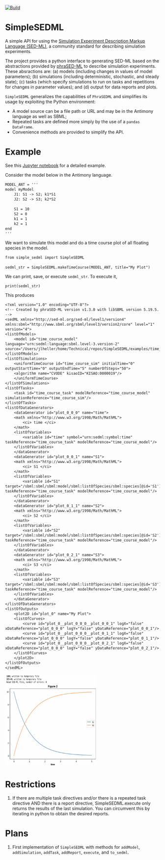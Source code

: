 [![Build](https://github.com/sys-bio/SimpleSEDML/actions/workflows/github-actions.yml/badge.svg)](https://github.com/sys-bio/SimpleSBML/actions/workflows/github-actions.yml)

# SimpleSEDML
A simple API for using the [Simulation Experiment Description Markup Language (SED-ML)](https://sed-ml.org/), a community standard for describing simulation experiments.

The project provides a python interface to generating SED-ML based on the abstractions provided by [phraSED-ML](https://pmc.ncbi.nlm.nih.gov/articles/PMC5313123/pdf/nihms846540.pdf) to describe simulation experiments. These absractions are: (a) models (including changes in values of model parameters);
(b) simulations (including deterministic, stochastic, and steady state);
(c) tasks (which specify simulations to run on tasks and repetitions for changes in parameter values);
and (d) output for data reports and plots.

``SimpleSEDML`` generalizes the capabilities of ``PhraSEDML`` and simplifies its usage by exploiting the Python environment:

* A model source can be a file path or URL and may be in the Antimony language as well as SBML;
* Repeated tasks are defined more simply by the use of a ``pandas`` ``DataFrame``.
* Convenience methods are provided to simplify the API.
  
# Example

See this [Jupyter notebook](https://github.com/sys-bio/SimpleSEDML/blob/main/examples/usage_examples.ipynb) for a detailed example.

Consider the model below in the Antimony language.

    MODEL_ANT = '''
    model myModel
        J1: S1 -> S2; k1*S1
        J2: S2 -> S3; k2*S2
        
        S1 = 10
        S2 = 0
        k1 = 1
        k2 = 1
    end
    '''


We want to simulate this model and do a time course plot of all floating species in the model.

    from simple_sedml import SimpleSEDML

    sedml_str = SimpleSEDML.makeTimeCourse(MODEL_ANT, title="My Plot")

We can print, save, or execute ``sedml_str``. To execute it,

    print(sedml_str)

This produces

    <?xml version="1.0" encoding="UTF-8"?>
    <!-- Created by phraSED-ML version v1.3.0 with libSBML version 5.19.5. -->
    <sedML xmlns="http://sed-ml.org/sed-ml/level1/version4" xmlns:sbml="http://www.sbml.org/sbml/level3/version2/core" level="1" version="4">
    <listOfModels>
        <model id="time_course_model" language="urn:sedml:language:sbml.level-3.version-2" source="/Users/jlheller/home/Technical/repos/SimpleSEDML/examples/time_course_model"/>
    </listOfModels>
    <listOfSimulations>
        <uniformTimeCourse id="time_course_sim" initialTime="0" outputStartTime="0" outputEndTime="5" numberOfSteps="50">
        <algorithm name="CVODE" kisaoID="KISAO:0000019"/>
        </uniformTimeCourse>
    </listOfSimulations>
    <listOfTasks>
        <task id="time_course_task" modelReference="time_course_model" simulationReference="time_course_sim"/>
    </listOfTasks>
    <listOfDataGenerators>
        <dataGenerator id="plot_0_0_0" name="time">
        <math xmlns="http://www.w3.org/1998/Math/MathML">
            <ci> time </ci>
        </math>
        <listOfVariables>
            <variable id="time" symbol="urn:sedml:symbol:time" taskReference="time_course_task" modelReference="time_course_model"/>
        </listOfVariables>
        </dataGenerator>
        <dataGenerator id="plot_0_0_1" name="S1">
        <math xmlns="http://www.w3.org/1998/Math/MathML">
            <ci> S1 </ci>
        </math>
        <listOfVariables>
            <variable id="S1" target="/sbml:sbml/sbml:model/sbml:listOfSpecies/sbml:species[@id='S1']" taskReference="time_course_task" modelReference="time_course_model"/>
        </listOfVariables>
        </dataGenerator>
        <dataGenerator id="plot_0_1_1" name="S2">
        <math xmlns="http://www.w3.org/1998/Math/MathML">
            <ci> S2 </ci>
        </math>
        <listOfVariables>
            <variable id="S2" target="/sbml:sbml/sbml:model/sbml:listOfSpecies/sbml:species[@id='S2']" taskReference="time_course_task" modelReference="time_course_model"/>
        </listOfVariables>
        </dataGenerator>
        <dataGenerator id="plot_0_2_1" name="S3">
        <math xmlns="http://www.w3.org/1998/Math/MathML">
            <ci> S3 </ci>
        </math>
        <listOfVariables>
            <variable id="S3" target="/sbml:sbml/sbml:model/sbml:listOfSpecies/sbml:species[@id='S3']" taskReference="time_course_task" modelReference="time_course_model"/>
        </listOfVariables>
        </dataGenerator>
    </listOfDataGenerators>
    <listOfOutputs>
        <plot2D id="plot_0" name="My Plot">
        <listOfCurves>
            <curve id="plot_0__plot_0_0_0__plot_0_0_1" logX="false" xDataReference="plot_0_0_0" logY="false" yDataReference="plot_0_0_1"/>
            <curve id="plot_0__plot_0_0_0__plot_0_1_1" logX="false" xDataReference="plot_0_0_0" logY="false" yDataReference="plot_0_1_1"/>
            <curve id="plot_0__plot_0_0_0__plot_0_2_1" logX="false" xDataReference="plot_0_0_0" logY="false" yDataReference="plot_0_2_1"/>
        </listOfCurves>
        </plot2D>
    </listOfOutputs>
    </sedML>




<img src="docs/images/phrasedml_example.png" style="width:300px;height:300px;">

# Restrictions
1. If there are multiple task directives and/or there is a repeated task directive AND there is a report directive, SimpleSEDML.execute only returns the results of the last simulation. You can circumvent this by iterating in python to obtain the desired reports.

# Plans
1. First implementation of ``SimpleSEDML`` with methods for ``addModel``, ``addSimulation``, ``addTask``, ``addReport``, ``execute``, and ``to_sedml``.
